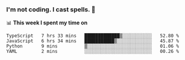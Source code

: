 ### I'm not coding. I cast spells. 🎩

📊 **This week I spent my time on**
<!--START_SECTION:waka-->
```text
TypeScript   7 hrs 33 mins   █████████████▒░░░░░░░░░░░   52.80 % 
JavaScript   6 hrs 34 mins   ███████████▒░░░░░░░░░░░░░   45.87 % 
Python       9 mins          ▒░░░░░░░░░░░░░░░░░░░░░░░░   01.06 % 
YAML         2 mins          ░░░░░░░░░░░░░░░░░░░░░░░░░   00.26 % 
```
<!--END_SECTION:waka-->
